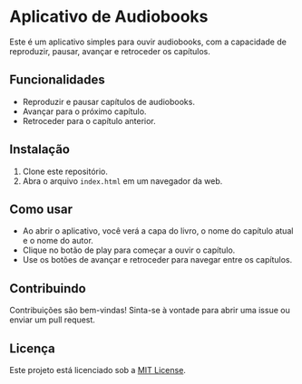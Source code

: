 # Aplicativo de Audiobooks

Este é um aplicativo simples para ouvir audiobooks, com a capacidade de reproduzir, pausar, avançar e retroceder os capítulos.

## Funcionalidades

- Reproduzir e pausar capítulos de audiobooks.
- Avançar para o próximo capítulo.
- Retroceder para o capítulo anterior.

## Instalação

1. Clone este repositório.
2. Abra o arquivo `index.html` em um navegador da web.

## Como usar

- Ao abrir o aplicativo, você verá a capa do livro, o nome do capítulo atual e o nome do autor.
- Clique no botão de play para começar a ouvir o capítulo.
- Use os botões de avançar e retroceder para navegar entre os capítulos.

## Contribuindo

Contribuições são bem-vindas! Sinta-se à vontade para abrir uma issue ou enviar um pull request.

## Licença

Este projeto está licenciado sob a [MIT License](LICENSE).
